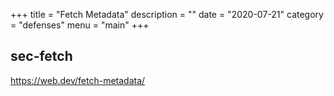 +++
title = "Fetch Metadata"
description = ""
date = "2020-07-21"
category = "defenses"
menu = "main"
+++

## sec-fetch


https://web.dev/fetch-metadata/